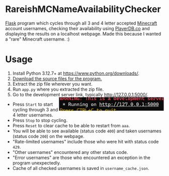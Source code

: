 # RareishMCNameAvailabilityChecker
[Flask](https://flask.palletsprojects.com/en/stable/) program which cycles through all 3 and 4 letter accepted [Minecraft](https://www.minecraft.net) account usernames, checking their availability using [PlayerDB.co](https://playerdb.co/) and displaying the results on a localhost webpage. Made this because I wanted a "rare" Minecraft username. :)

# Usage

1. Install Python 3.12.7+ at https://www.python.org/downloads/.
2. [Download the source files for the program.](https://github.com/redbackspider77/RareishMCNameAvailabilityChecker/archive/refs/heads/main.zip)
3. Extract the zip file wherever you want.
4. Run `app.py` where you extracted the zip file.
5. Go to the development server link, typically http://127.0.0.1:5000/. <img src="/assets/link.png" align="right"/>
* Press `Start` to start cycling through 3 and 4 letter usernames.
* Press `Stop` to stop cycling.
* Press `Reset` to clear cache to be able to restart from `aaa`.
* You will be able to see available (status code `400`) and taken usernames (status code `200`) on the webpage.
* "Rate-limited usernames" include those who were hit with status code `429`.
* "Other usernames" encountered any other status code.
* "Error usernames" are those who encountered an exception in the program unexpectedly.
* Cache of all checked usernames is saved in `username_cache.json`.
